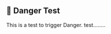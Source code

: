<!-- Just add a test note -->
## 🧪 Danger Test
This is a test to trigger Danger.
test........












